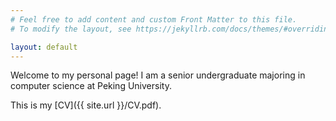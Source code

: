 ```yaml
---
# Feel free to add content and custom Front Matter to this file.
# To modify the layout, see https://jekyllrb.com/docs/themes/#overriding-theme-defaults

layout: default
---
```


Welcome to my personal page! I am a senior undergraduate majoring in computer science at Peking University.

This is my [CV]({{ site.url }}/CV.pdf).